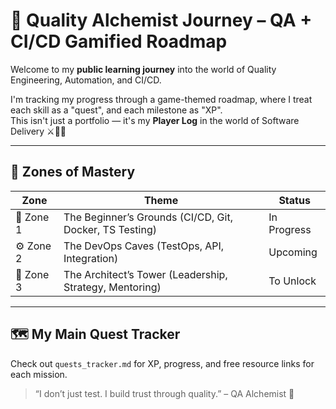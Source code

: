 # 🧪 Quality Alchemist Journey – QA + CI/CD Gamified Roadmap

Welcome to my **public learning journey** into the world of Quality Engineering, Automation, and CI/CD.

I'm tracking my progress through a game-themed roadmap, where I treat each skill as a "quest", and each milestone as "XP".  
This isn't just a portfolio — it's my **Player Log** in the world of Software Delivery ⚔️👨‍💻

---

## 🎯 Zones of Mastery

| Zone | Theme | Status |
|------|-------|--------|
| 🔰 Zone 1 | The Beginner’s Grounds (CI/CD, Git, Docker, TS Testing) | In Progress |
| ⚙️ Zone 2 | The DevOps Caves (TestOps, API, Integration) | Upcoming |
| 🏰 Zone 3 | The Architect’s Tower (Leadership, Strategy, Mentoring) | To Unlock |

---

## 🗺️ My Main Quest Tracker

Check out `quests_tracker.md` for XP, progress, and free resource links for each mission.

> “I don’t just test. I build trust through quality.” – QA Alchemist 🧪
